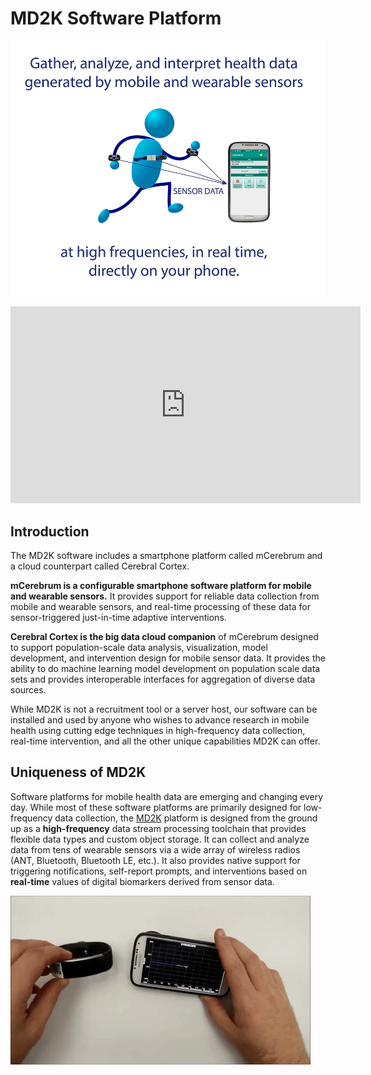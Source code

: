 # MD2K Software Platform
![Gather analyze and interpret health data directly on your phone](img/bluemanGraphicSmall.png)

<center><iframe src="https://www.youtube.com/embed/uSQn2puExxM" width="560" height="315" frameborder="0" allowfullscreen="allowfullscreen"></iframe></center>

## Introduction
The MD2K software includes a smartphone platform called mCerebrum and a cloud counterpart called Cerebral Cortex.

**mCerebrum is a configurable smartphone software platform for mobile and wearable sensors.** It provides support for reliable data collection from mobile and wearable sensors, and real-time processing of these data for sensor-triggered just-in-time adaptive interventions.

**Cerebral Cortex is the big data cloud companion** of mCerebrum designed to support population-scale data analysis, visualization, model development, and intervention design for mobile sensor data. It provides the ability to do machine learning model development on population scale data sets and provides interoperable interfaces for aggregation of diverse data sources.

While MD2K is not a recruitment tool or a server host, our software can be installed and used by anyone who wishes to advance research in mobile health using cutting edge techniques in high-frequency data collection, real-time intervention, and all the other unique capabilities MD2K can offer.

## Uniqueness of MD2K
Software platforms for mobile health data are emerging and changing every day. While most of these software platforms are primarily designed for low-frequency data collection, the [MD2K](https://www.github.com/MD2Korg/) platform  is designed from the ground up as a **high-frequency** data stream processing toolchain that provides flexible data types and custom object storage. It can collect and analyze data from tens of wearable sensors via a wide array of wireless radios (ANT, Bluetooth, Bluetooth LE, etc.). It also provides native support for triggering notifications, self-report prompts, and interventions based on **real-time** values of digital biomarkers derived from sensor data.

![gyroscope demo](img/gyroscopeGIF.gif)
